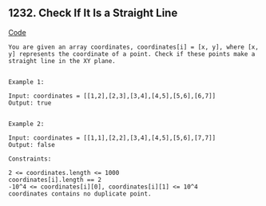 ## 1232. Check If It Is a Straight Line

[Code](../../weekly_contest/check_straight_line.go)

```text
You are given an array coordinates, coordinates[i] = [x, y], where [x, y] represents the coordinate of a point. Check if these points make a straight line in the XY plane.


Example 1:

Input: coordinates = [[1,2],[2,3],[3,4],[4,5],[5,6],[6,7]]
Output: true


Example 2:

Input: coordinates = [[1,1],[2,2],[3,4],[4,5],[5,6],[7,7]]
Output: false

Constraints:

2 <= coordinates.length <= 1000
coordinates[i].length == 2
-10^4 <= coordinates[i][0], coordinates[i][1] <= 10^4
coordinates contains no duplicate point.
```
